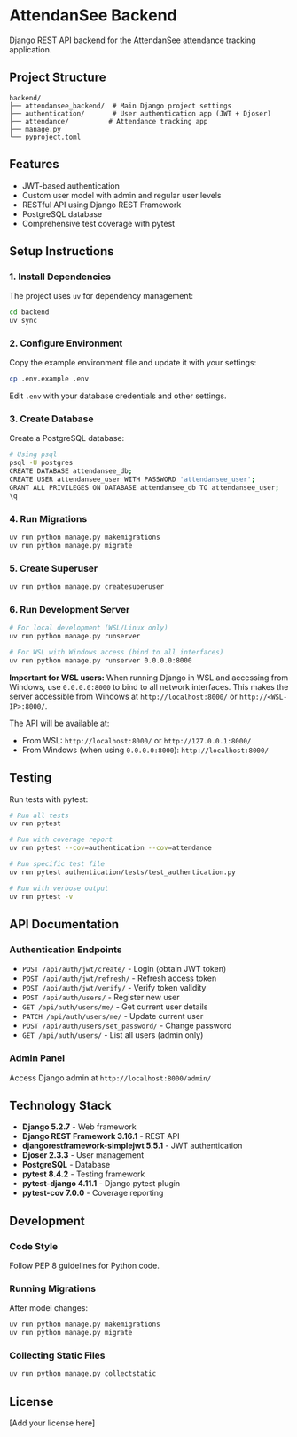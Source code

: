 # AttendanSee Backend

Django REST API backend for the AttendanSee attendance tracking application.

## Project Structure

```
backend/
├── attendansee_backend/  # Main Django project settings
├── authentication/       # User authentication app (JWT + Djoser)
├── attendance/          # Attendance tracking app
├── manage.py
└── pyproject.toml
```

## Features

- JWT-based authentication
- Custom user model with admin and regular user levels
- RESTful API using Django REST Framework
- PostgreSQL database
- Comprehensive test coverage with pytest

## Setup Instructions

### 1. Install Dependencies

The project uses `uv` for dependency management:

```bash
cd backend
uv sync
```

### 2. Configure Environment

Copy the example environment file and update it with your settings:

```bash
cp .env.example .env
```

Edit `.env` with your database credentials and other settings.

### 3. Create Database

Create a PostgreSQL database:

```bash
# Using psql
psql -U postgres
CREATE DATABASE attendansee_db;
CREATE USER attendansee_user WITH PASSWORD 'attendansee_user';
GRANT ALL PRIVILEGES ON DATABASE attendansee_db TO attendansee_user;
\q
```

### 4. Run Migrations

```bash
uv run python manage.py makemigrations
uv run python manage.py migrate
```

### 5. Create Superuser

```bash
uv run python manage.py createsuperuser
```

### 6. Run Development Server

```bash
# For local development (WSL/Linux only)
uv run python manage.py runserver

# For WSL with Windows access (bind to all interfaces)
uv run python manage.py runserver 0.0.0.0:8000
```

**Important for WSL users:** When running Django in WSL and accessing from Windows, use `0.0.0.0:8000` to bind to all network interfaces. This makes the server accessible from Windows at `http://localhost:8000/` or `http://<WSL-IP>:8000/`.

The API will be available at:
- From WSL: `http://localhost:8000/` or `http://127.0.0.1:8000/`
- From Windows (when using `0.0.0.0:8000`): `http://localhost:8000/`

## Testing

Run tests with pytest:

```bash
# Run all tests
uv run pytest

# Run with coverage report
uv run pytest --cov=authentication --cov=attendance

# Run specific test file
uv run pytest authentication/tests/test_authentication.py

# Run with verbose output
uv run pytest -v
```

## API Documentation

### Authentication Endpoints

- `POST /api/auth/jwt/create/` - Login (obtain JWT token)
- `POST /api/auth/jwt/refresh/` - Refresh access token
- `POST /api/auth/jwt/verify/` - Verify token validity
- `POST /api/auth/users/` - Register new user
- `GET /api/auth/users/me/` - Get current user details
- `PATCH /api/auth/users/me/` - Update current user
- `POST /api/auth/users/set_password/` - Change password
- `GET /api/auth/users/` - List all users (admin only)

### Admin Panel

Access Django admin at `http://localhost:8000/admin/`

## Technology Stack

- **Django 5.2.7** - Web framework
- **Django REST Framework 3.16.1** - REST API
- **djangorestframework-simplejwt 5.5.1** - JWT authentication
- **Djoser 2.3.3** - User management
- **PostgreSQL** - Database
- **pytest 8.4.2** - Testing framework
- **pytest-django 4.11.1** - Django pytest plugin
- **pytest-cov 7.0.0** - Coverage reporting

## Development

### Code Style

Follow PEP 8 guidelines for Python code.

### Running Migrations

After model changes:

```bash
uv run python manage.py makemigrations
uv run python manage.py migrate
```

### Collecting Static Files

```bash
uv run python manage.py collectstatic
```

## License

[Add your license here]
